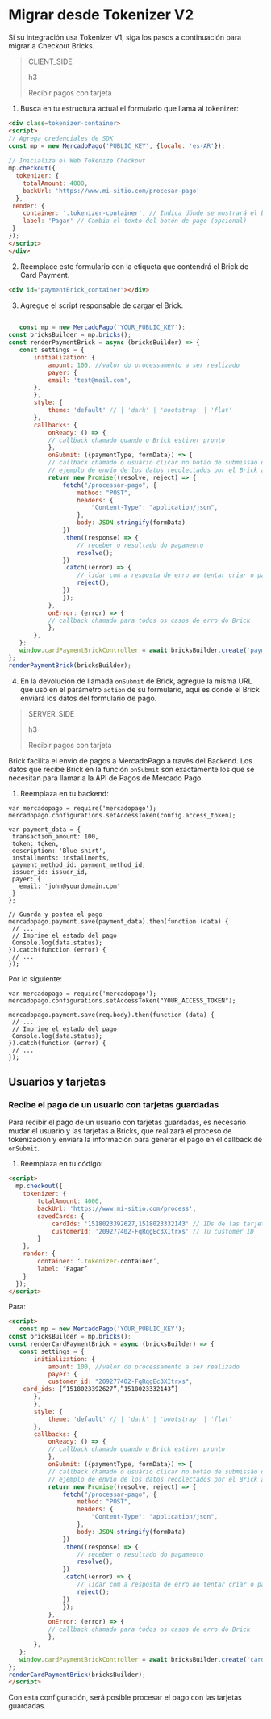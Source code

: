 # Migrar desde Tokenizer V2

Si su integración usa Tokenizer V1, siga los pasos a continuación para migrar a Checkout Bricks.

> CLIENT_SIDE
>
> h3
>
> Recibir pagos con tarjeta

1. Busca en tu estructura actual el formulario que llama al tokenizer:

```HTML
<div class=tokenizer-container>
<script>
// Agrega credenciales de SDK 
const mp = new MercadoPago('PUBLIC_KEY', {locale: 'es-AR'});
 
// Inicializa el Web Tokenize Checkout
mp.checkout({
  tokenizer: {
    totalAmount: 4000,
    backUrl: 'https://www.mi-sitio.com/procesar-pago'
  },
 render: {
    container: '.tokenizer-container', // Indica dónde se mostrará el botón
    label: 'Pagar' // Cambia el texto del botón de pago (opcional)
 }
});
</script>
</div>
`````

2. Reemplace este formulario con la etiqueta que contendrá el Brick de Card Payment.

```HTML
<div id="paymentBrick_container"></div>
````

3. Agregue el script responsable de cargar el Brick.

```JavaScript
 
   const mp = new MercadoPago('YOUR_PUBLIC_KEY');
const bricksBuilder = mp.bricks();
const renderPaymentBrick = async (bricksBuilder) => {
   const settings = {
       initialization: {
           amount: 100, //valor do processamento a ser realizado
           payer: {
           email: 'test@mail.com',
       },
       },
       style: {
           theme: 'default' // | 'dark' | 'bootstrap' | 'flat'
       },
       callbacks: {
           onReady: () => {
           // callback chamado quando o Brick estiver pronto
           },
           onSubmit: ({paymentType, formData}) => {
           // callback chamado o usuário clicar no botão de submissão dos dados
           // ejemplo de envío de los datos recolectados por el Brick a su servidor
           return new Promise((resolve, reject) => {
               fetch("/processar-pago", {
                   method: "POST",
                   headers: {
                       "Content-Type": "application/json",
                   },
                   body: JSON.stringify(formData)
               })
               .then((response) => {
                   // receber o resultado do pagamento
                   resolve();
               })
               .catch((error) => {
                   // lidar com a resposta de erro ao tentar criar o pagamento
                   reject();
               })
               });
           },
           onError: (error) => {
           // callback chamado para todos os casos de erro do Brick
           },
       },
   };
   window.cardPaymentBrickController = await bricksBuilder.create('payment', 'paymentBrick_container', settings);
};
renderPaymentBrick(bricksBuilder);
`````

4. En la devolución de llamada `onSubmit` de Brick, agregue la misma URL que usó en el parámetro `action` de su formulario, aquí es donde el Brick enviará los datos del formulario de pago.

> SERVER_SIDE
>
> h3
>
> Recibir pagos con tarjeta

Brick facilita el envío de pagos a MercadoPago a través del Backend. Los datos que recibe Brick en la función `onSubmit` son exactamente los que se necesitan para llamar a la API de Pagos de Mercado Pago.

1. Reemplaza en tu backend:

```NodeJS
var mercadopago = require('mercadopago');
mercadopago.configurations.setAccessToken(config.access_token);
 
var payment_data = {
 transaction_amount: 100,
 token: token,
 description: 'Blue shirt',
 installments: installments,
 payment_method_id: payment_method_id,
 issuer_id: issuer_id,
 payer: {
   email: 'john@yourdomain.com'
 }
};
 
// Guarda y postea el pago
mercadopago.payment.save(payment_data).then(function (data) {
 // ...   
 // Imprime el estado del pago
 Console.log(data.status);
}).catch(function (error) {
 // ...
});
````

Por lo siguiente:

```NodeJS
var mercadopago = require('mercadopago');
mercadopago.configurations.setAccessToken("YOUR_ACCESS_TOKEN");
 
mercadopago.payment.save(req.body).then(function (data) {
 // ...   
 // Imprime el estado del pago
 Console.log(data.status);
}).catch(function (error) {
 // ...
});
````

## Usuarios y tarjetas

### Recibe el pago de un usuario con tarjetas guardadas

Para recibir el pago de un usuario con tarjetas guardadas, es necesario mudar el usuario y las tarjetas a Bricks, que realizará el proceso de tokenización y enviará la información para generar el pago en el callback de `onSubmit`.

1. Reemplaza en tu código:

```HTML
<script>
  mp.checkout({
    tokenizer: {
        totalAmount: 4000,
        backUrl: 'https://www.mi-sitio.com/process',
        savedCards: {
            cardIds: '1518023392627,1518023332143' // IDs de las tarjetas
            customerId: '209277402-FqRqgEc3XItrxs' // Tu customer ID
        }
    },
    render: {
        container: ‘.tokenizer-container’,
        label: ‘Pagar’
    }
  });
</script>
````
Para:

```HTML
<script>
   const mp = new MercadoPago('YOUR_PUBLIC_KEY');
const bricksBuilder = mp.bricks();
const renderCardPaymentBrick = async (bricksBuilder) => {
   const settings = {
       initialization: {
           amount: 100, //valor do processamento a ser realizado
           payer: {
           customer_id: "209277402-FqRqgEc3XItrxs",
	card_ids: [“1518023392627”,”1518023332143”]
       },
       },
       style: {
           theme: 'default' // | 'dark' | 'bootstrap' | 'flat'
       },
       callbacks: {
           onReady: () => {
           // callback chamado quando o Brick estiver pronto
           },
           onSubmit: ({paymentType, formData}) => {
           // callback chamado o usuário clicar no botão de submissão dos dados
           // ejemplo de envío de los datos recolectados por el Brick a su servidor
           return new Promise((resolve, reject) => {
               fetch("/processar-pago", {
                   method: "POST",
                   headers: {
                       "Content-Type": "application/json",
                   },
                   body: JSON.stringify(formData)
               })
               .then((response) => {
                   // receber o resultado do pagamento
                   resolve();
               })
               .catch((error) => {
                   // lidar com a resposta de erro ao tentar criar o pagamento
                   reject();
               })
               });
           },
           onError: (error) => {
           // callback chamado para todos os casos de erro do Brick
           },
       },
   };
   window.cardPaymentBrickController = await bricksBuilder.create('cardPayment', 'cardPaymentBrick_container', settings);
};
renderCardPaymentBrick(bricksBuilder);
</script>
`````

Con esta configuración, será posible procesar el pago con las tarjetas guardadas.
